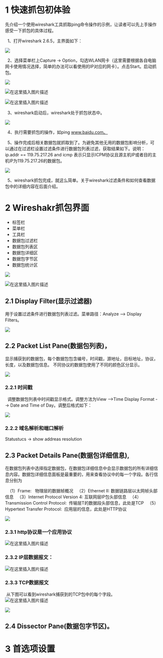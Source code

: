 # 1 快速抓包初体验

先介绍一个使用wireshark工具抓取ping命令操作的示例，让读者可以先上手操作感受一下抓包的具体过程。

  1、打开wireshark 2.6.5，主界面如下：

**![](https://img2018.cnblogs.com/blog/774327/201812/774327-20181216081023389-2002447427.png)**

  2、选择菜单栏上Capture -> Option，勾选WLAN网卡（这里需要根据各自电脑网卡使用情况选择，简单的办法可以看使用的IP对应的网卡）。点击Start。启动抓包。

![](https://img2018.cnblogs.com/blog/774327/201812/774327-20181216081719715-1763002076.png)


![在这里插入图片描述](https://img-blog.csdnimg.cn/1fba3b884c724e7e9ab1c981b9c9d156.png?x-oss-process=image/watermark,type_d3F5LXplbmhlaQ,shadow_50,text_Q1NETiBA546E54G16aOO,size_20,color_FFFFFF,t_70,g_se,x_16)  

![在这里插入图片描述](https://img-blog.csdnimg.cn/5ff77aeb6adf4e3481cc721668c9abc9.png?x-oss-process=image/watermark,type_d3F5LXplbmhlaQ,shadow_50,text_Q1NETiBA546E54G16aOO,size_20,color_FFFFFF,t_70,g_se,x_16)

  3、wireshark启动后，wireshark处于抓包状态中。

![](https://img2018.cnblogs.com/blog/774327/201812/774327-20181216082050941-1775919525.png)

  4、执行需要抓包的操作，如ping www.baidu.com。

  5、操作完成后相关数据包就抓取到了。为避免其他无用的数据包影响分析，可以通过在过滤栏设置过滤条件进行数据包列表过滤，获取结果如下。说明：ip.addr == 119.75.217.26 and icmp 表示只显示ICPM协议且源主机IP或者目的主机IP为119.75.217.26的数据包。

![](https://img2018.cnblogs.com/blog/774327/201812/774327-20181216082650625-902953031.png)

  5、wireshark抓包完成，就这么简单。关于wireshark过滤条件和如何查看数据包中的详细内容在后面介绍。


# 2 Wireshakr抓包界面

- 标签栏
- 菜单栏
- 工具栏
- 数据包过滤栏
- 数据包列表区
- 数据包详细区
- 数据包字节区
- 数据包统计区

![](https://img2018.cnblogs.com/blog/774327/201812/774327-20181216083953866-9796212.png)

![在这里插入图片描述](https://img-blog.csdnimg.cn/5aa42c01a7e14c59a1f4c3bb61a8968d.png?x-oss-process=image/watermark,type_d3F5LXplbmhlaQ,shadow_50,text_Q1NETiBA546E54G16aOO,size_20,color_FFFFFF,t_70,g_se,x_16)

## 2.1 Display Filter(显示过滤器)

用于设置过滤条件进行数据包列表过滤。菜单路径：Analyze --> Display Filters。  

![](https://img2018.cnblogs.com/blog/774327/201812/774327-20181216161033619-451281242.png)

## 2.2 Packet List Pane(数据包列表)，
 显示捕获到的数据包，每个数据包包含编号，时间戳，源地址，目标地址，协议，长度，以及数据包信息。 不同协议的数据包使用了不同的颜色区分显示。

![](https://img2018.cnblogs.com/blog/774327/201812/774327-20181216161154412-766346180.png)

### 2.2.1 时间戳
  调整数据包列表中时间戳显示格式。调整方法为View -->Time Display Format --> Date and Time of Day。调整后格式如下：

![](https://img2018.cnblogs.com/blog/774327/201812/774327-20181216113851595-75851722.png)



### 2.2.2 域名解析和端口解析

Statustucs -> show addreas resolution 

## 2.3 Packet Details Pane(数据包详细信息),
在数据包列表中选择指定数据包，在数据包详细信息中会显示数据包的所有详细信息内容。数据包详细信息面板是最重要的，用来查看协议中的每一个字段。各行信息分别为

  （1）Frame:   物理层的数据帧概况
  （2）Ethernet II: 数据链路层以太网帧头部信息
  （3）Internet Protocol Version 4: 互联网层IP包头部信息
  （4）Transmission Control Protocol:  传输层T的数据段头部信息，此处是TCP
  （5）Hypertext Transfer Protocol:  应用层的信息，此处是HTTP协议

![](http://www.cr173.com/up/2013-5/2013050217125736394.png)

### 2.3.1 http协议是一个应用协议  
![在这里插入图片描述](https://img-blog.csdnimg.cn/e3af09fbe26842c4861175e6efd1ab06.png?x-oss-process=image/watermark,type_d3F5LXplbmhlaQ,shadow_50,text_Q1NETiBA546E54G16aOO,size_20,color_FFFFFF,t_70,g_se,x_16)  

### 2.3.2 IP层数据报文：  
![在这里插入图片描述](https://img-blog.csdnimg.cn/f9af12fea0fe4aca927eeadca299e068.png?x-oss-process=image/watermark,type_d3F5LXplbmhlaQ,shadow_50,text_Q1NETiBA546E54G16aOO,size_20,color_FFFFFF,t_70,g_se,x_16)  

### 2.3.3 TCP数据报文
 从下图可以看到wireshark捕获到的TCP包中的每个字段。
 
![在这里插入图片描述](https://img-blog.csdnimg.cn/737722e7d68b45ffa3b22b7414dcf7c4.png?x-oss-process=image/watermark,type_d3F5LXplbmhlaQ,shadow_50,text_Q1NETiBA546E54G16aOO,size_20,color_FFFFFF,t_70,g_se,x_16)

![](http://www.cr173.com/up/2013-5/2013050217125787134.png)

## 2.4 Dissector Pane(数据包字节区)。


# 3 首选项设置


